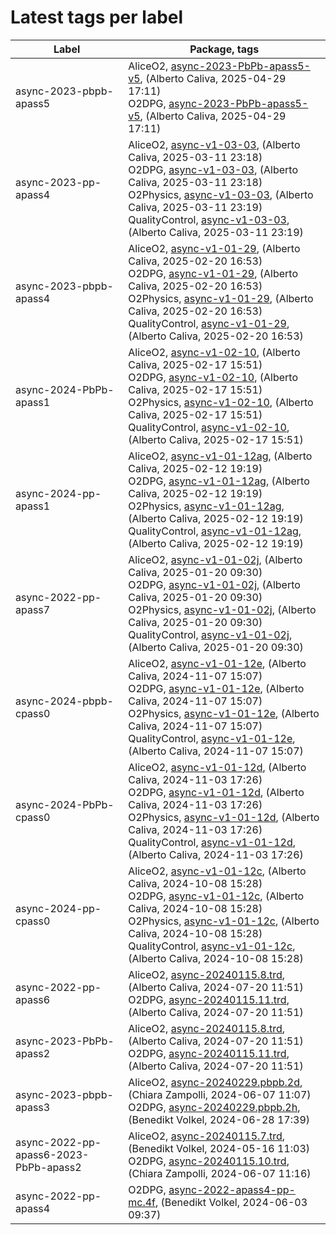 # Latest tags per label

| Label | Package, tags |
| --- | --- |
| async-2023-pbpb-apass5 | AliceO2, [async-2023-PbPb-apass5-v5](https://github.com/AliceO2Group/AliceO2/tree/async-2023-PbPb-apass5-v5), (Alberto Caliva, 2025-04-29 17:11)<br>O2DPG, [async-2023-PbPb-apass5-v5](https://github.com/AliceO2Group/O2DPG/tree/async-2023-PbPb-apass5-v5), (Alberto Caliva, 2025-04-29 17:11) |
| async-2023-pp-apass4 | AliceO2, [async-v1-03-03](https://github.com/AliceO2Group/AliceO2/tree/async-v1-03-03), (Alberto Caliva, 2025-03-11 23:18)<br>O2DPG, [async-v1-03-03](https://github.com/AliceO2Group/O2DPG/tree/async-v1-03-03), (Alberto Caliva, 2025-03-11 23:18)<br>O2Physics, [async-v1-03-03](https://github.com/AliceO2Group/O2Physics/tree/async-v1-03-03), (Alberto Caliva, 2025-03-11 23:19)<br>QualityControl, [async-v1-03-03](https://github.com/AliceO2Group/QualityControl/tree/async-v1-03-03), (Alberto Caliva, 2025-03-11 23:19) |
| async-2023-pbpb-apass4 | AliceO2, [async-v1-01-29](https://github.com/AliceO2Group/AliceO2/tree/async-v1-01-29), (Alberto Caliva, 2025-02-20 16:53)<br>O2DPG, [async-v1-01-29](https://github.com/AliceO2Group/O2DPG/tree/async-v1-01-29), (Alberto Caliva, 2025-02-20 16:53)<br>O2Physics, [async-v1-01-29](https://github.com/AliceO2Group/O2Physics/tree/async-v1-01-29), (Alberto Caliva, 2025-02-20 16:53)<br>QualityControl, [async-v1-01-29](https://github.com/AliceO2Group/QualityControl/tree/async-v1-01-29), (Alberto Caliva, 2025-02-20 16:53) |
| async-2024-PbPb-apass1 | AliceO2, [async-v1-02-10](https://github.com/AliceO2Group/AliceO2/tree/async-v1-02-10), (Alberto Caliva, 2025-02-17 15:51)<br>O2DPG, [async-v1-02-10](https://github.com/AliceO2Group/O2DPG/tree/async-v1-02-10), (Alberto Caliva, 2025-02-17 15:51)<br>O2Physics, [async-v1-02-10](https://github.com/AliceO2Group/O2Physics/tree/async-v1-02-10), (Alberto Caliva, 2025-02-17 15:51)<br>QualityControl, [async-v1-02-10](https://github.com/AliceO2Group/QualityControl/tree/async-v1-02-10), (Alberto Caliva, 2025-02-17 15:51) |
| async-2024-pp-apass1 | AliceO2, [async-v1-01-12ag](https://github.com/AliceO2Group/AliceO2/tree/async-v1-01-12ag), (Alberto Caliva, 2025-02-12 19:19)<br>O2DPG, [async-v1-01-12ag](https://github.com/AliceO2Group/O2DPG/tree/async-v1-01-12ag), (Alberto Caliva, 2025-02-12 19:19)<br>O2Physics, [async-v1-01-12ag](https://github.com/AliceO2Group/O2Physics/tree/async-v1-01-12ag), (Alberto Caliva, 2025-02-12 19:19)<br>QualityControl, [async-v1-01-12ag](https://github.com/AliceO2Group/QualityControl/tree/async-v1-01-12ag), (Alberto Caliva, 2025-02-12 19:19) |
| async-2022-pp-apass7 | AliceO2, [async-v1-01-02j](https://github.com/AliceO2Group/AliceO2/tree/async-v1-01-02j), (Alberto Caliva, 2025-01-20 09:30)<br>O2DPG, [async-v1-01-02j](https://github.com/AliceO2Group/O2DPG/tree/async-v1-01-02j), (Alberto Caliva, 2025-01-20 09:30)<br>O2Physics, [async-v1-01-02j](https://github.com/AliceO2Group/O2Physics/tree/async-v1-01-02j), (Alberto Caliva, 2025-01-20 09:30)<br>QualityControl, [async-v1-01-02j](https://github.com/AliceO2Group/QualityControl/tree/async-v1-01-02j), (Alberto Caliva, 2025-01-20 09:30) |
| async-2024-pbpb-cpass0 | AliceO2, [async-v1-01-12e](https://github.com/AliceO2Group/AliceO2/tree/async-v1-01-12e), (Alberto Caliva, 2024-11-07 15:07)<br>O2DPG, [async-v1-01-12e](https://github.com/AliceO2Group/O2DPG/tree/async-v1-01-12e), (Alberto Caliva, 2024-11-07 15:07)<br>O2Physics, [async-v1-01-12e](https://github.com/AliceO2Group/O2Physics/tree/async-v1-01-12e), (Alberto Caliva, 2024-11-07 15:07)<br>QualityControl, [async-v1-01-12e](https://github.com/AliceO2Group/QualityControl/tree/async-v1-01-12e), (Alberto Caliva, 2024-11-07 15:07) |
| async-2024-PbPb-cpass0 | AliceO2, [async-v1-01-12d](https://github.com/AliceO2Group/AliceO2/tree/async-v1-01-12d), (Alberto Caliva, 2024-11-03 17:26)<br>O2DPG, [async-v1-01-12d](https://github.com/AliceO2Group/O2DPG/tree/async-v1-01-12d), (Alberto Caliva, 2024-11-03 17:26)<br>O2Physics, [async-v1-01-12d](https://github.com/AliceO2Group/O2Physics/tree/async-v1-01-12d), (Alberto Caliva, 2024-11-03 17:26)<br>QualityControl, [async-v1-01-12d](https://github.com/AliceO2Group/QualityControl/tree/async-v1-01-12d), (Alberto Caliva, 2024-11-03 17:26) |
| async-2024-pp-cpass0 | AliceO2, [async-v1-01-12c](https://github.com/AliceO2Group/AliceO2/tree/async-v1-01-12c), (Alberto Caliva, 2024-10-08 15:28)<br>O2DPG, [async-v1-01-12c](https://github.com/AliceO2Group/O2DPG/tree/async-v1-01-12c), (Alberto Caliva, 2024-10-08 15:28)<br>O2Physics, [async-v1-01-12c](https://github.com/AliceO2Group/O2Physics/tree/async-v1-01-12c), (Alberto Caliva, 2024-10-08 15:28)<br>QualityControl, [async-v1-01-12c](https://github.com/AliceO2Group/QualityControl/tree/async-v1-01-12c), (Alberto Caliva, 2024-10-08 15:28) |
| async-2022-pp-apass6 | AliceO2, [async-20240115.8.trd](https://github.com/AliceO2Group/AliceO2/tree/async-20240115.8.trd), (Alberto Caliva, 2024-07-20 11:51)<br>O2DPG, [async-20240115.11.trd](https://github.com/AliceO2Group/O2DPG/tree/async-20240115.11.trd), (Alberto Caliva, 2024-07-20 11:51) |
| async-2023-PbPb-apass2 | AliceO2, [async-20240115.8.trd](https://github.com/AliceO2Group/AliceO2/tree/async-20240115.8.trd), (Alberto Caliva, 2024-07-20 11:51)<br>O2DPG, [async-20240115.11.trd](https://github.com/AliceO2Group/O2DPG/tree/async-20240115.11.trd), (Alberto Caliva, 2024-07-20 11:51) |
| async-2023-pbpb-apass3 | AliceO2, [async-20240229.pbpb.2d](https://github.com/AliceO2Group/AliceO2/tree/async-20240229.pbpb.2d), (Chiara Zampolli, 2024-06-07 11:07)<br>O2DPG, [async-20240229.pbpb.2h](https://github.com/AliceO2Group/O2DPG/tree/async-20240229.pbpb.2h), (Benedikt Volkel, 2024-06-28 17:39) |
| async-2022-pp-apass6-2023-PbPb-apass2 | AliceO2, [async-20240115.7.trd](https://github.com/AliceO2Group/AliceO2/tree/async-20240115.7.trd), (Benedikt Volkel, 2024-05-16 11:03)<br>O2DPG, [async-20240115.10.trd](https://github.com/AliceO2Group/O2DPG/tree/async-20240115.10.trd), (Chiara Zampolli, 2024-06-07 11:16) |
| async-2022-pp-apass4 | O2DPG, [async-2022-apass4-pp-mc.4f](https://github.com/AliceO2Group/O2DPG/tree/async-2022-apass4-pp-mc.4f), (Benedikt Volkel, 2024-06-03 09:37) |
